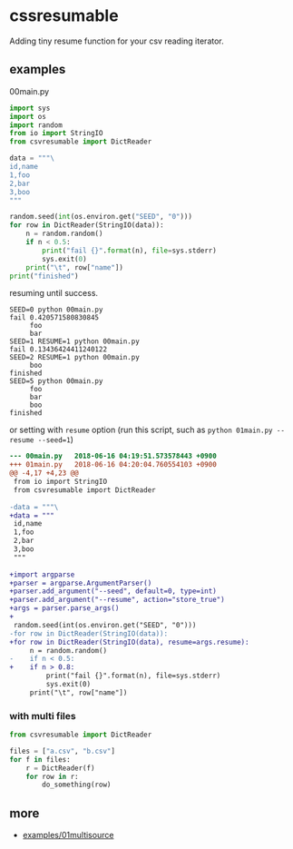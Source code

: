 # cssresumable

Adding tiny resume function for your csv reading iterator.

## examples

00main.py

```python
import sys
import os
import random
from io import StringIO
from csvresumable import DictReader

data = """\
id,name
1,foo
2,bar
3,boo
"""

random.seed(int(os.environ.get("SEED", "0")))
for row in DictReader(StringIO(data)):
    n = random.random()
    if n < 0.5:
        print("fail {}".format(n), file=sys.stderr)
        sys.exit(0)
    print("\t", row["name"])
print("finished")

```

resuming until success.

```console
SEED=0 python 00main.py
fail 0.420571580830845
	 foo
	 bar
SEED=1 RESUME=1 python 00main.py
fail 0.13436424411240122
SEED=2 RESUME=1 python 00main.py
	 boo
finished
SEED=5 python 00main.py
	 foo
	 bar
	 boo
finished

```

or setting with `resume` option (run this script, such as `python 01main.py --resume --seed=1`)

```diff
--- 00main.py	2018-06-16 04:19:51.573578443 +0900
+++ 01main.py	2018-06-16 04:20:04.760554103 +0900
@@ -4,17 +4,23 @@
 from io import StringIO
 from csvresumable import DictReader
 
-data = """\
+data = """
 id,name
 1,foo
 2,bar
 3,boo
 """
 
+import argparse
+parser = argparse.ArgumentParser()
+parser.add_argument("--seed", default=0, type=int)
+parser.add_argument("--resume", action="store_true")
+args = parser.parse_args()
+
 random.seed(int(os.environ.get("SEED", "0")))
-for row in DictReader(StringIO(data)):
+for row in DictReader(StringIO(data), resume=args.resume):
     n = random.random()
-    if n < 0.5:
+    if n > 0.8:
         print("fail {}".format(n), file=sys.stderr)
         sys.exit(0)
     print("\t", row["name"])

```

### with multi files

```python
from csvresumable import DictReader

files = ["a.csv", "b.csv"]
for f in files:
    r = DictReader(f)
    for row in r:
        do_something(row)

```

## more

- [examples/01multisource](examples/01multisource)
